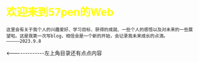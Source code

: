 #  <span style="color:yellow">欢迎来到57pen的Web</span>

    这里会有关于我个人的兴趣爱好、学习目标、获得的成就、一些个人的感悟以及对未来的一些展望啦。这是我第一次写blog，相信会是一个新的开始，会记录我未来成长的点滴。                        —————2023.9.8
<-------------左上角目录还有点点内容
